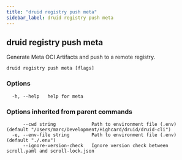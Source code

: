 ```yaml
---
title: "druid registry push meta"
sidebar_label: druid registry push meta
---
```


## druid registry push meta

Generate Meta OCI Artifacts and push to a remote registry.

```
druid registry push meta [flags]
```

### Options

```
  -h, --help   help for meta
```

### Options inherited from parent commands

```
      --cwd string             Path to environment file (.env) (default "/Users/marc/Development/Highcard/druid/druid-cli")
  -e, --env-file string        Path to environment file (.env) (default "./.env")
      --ignore-version-check   Ignore version check between scroll.yaml and scroll-lock.json
```

